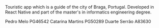 Touristic app which is a guide of the city of Braga, Portugal. Developed in React Native and part of the master's in informatics engineering degree.

Pedro Melo PG46542
Catarina Martins PG50289
Duarte Serrão A83630
